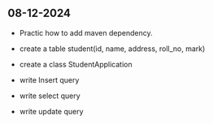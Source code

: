 ## 08-12-2024
 - Practic how to add maven dependency.

 - create a table student(id, name, address, roll_no, mark)
 - create a class StudentApplication
 - write Insert query
 - write select query
 - write update query

